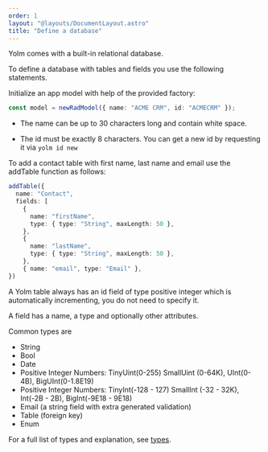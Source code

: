 ```yaml
---
order: 1
layout: "@layouts/DocumentLayout.astro"
title: "Define a database"
---
```


Yolm comes with a built-in relational database.

To define a database with tables and fields you use the following statements.

Initialize an app model with help of the provided factory:

```typescript
const model = newRadModel({ name: "ACME CRM", id: "ACMECRM" });
```

- The name can be up to 30 characters long and contain white space.

- The id must be exactly 8 characters. You can get a new id by requesting it
  via `yolm id new`

To add a contact table with first name, last name and email use the addTable function as follows:

```typescript
addTable({
  name: "Contact",
  fields: [
    {
      name: "firstName",
      type: { type: "String", maxLength: 50 },
    },
    {
      name: "lastName",
      type: { type: "String", maxLength: 50 },
    },
    { name: "email", type: "Email" },
})
```

A Yolm table always has an id field of type positive integer which is automatically incrementing, you do not need to specify it.

A field has a name, a type and optionally other attributes.

Common types are
- String
- Bool
- Date
- Positive Integer Numbers: TinyUint(0-255) SmallUint (0-64K), UInt(0-4B), BigUInt(0-1.8E19)
- Positive Integer Numbers:  TinyInt(-128 - 127) SmallInt (-32 - 32K), Int(-2B - 2B), BigInt(-9E18 - 9E18)
- Email (a string field with extra generated validation)
- Table (foreign key)
- Enum

For a full list of types and explanation, see [types](./data-types).